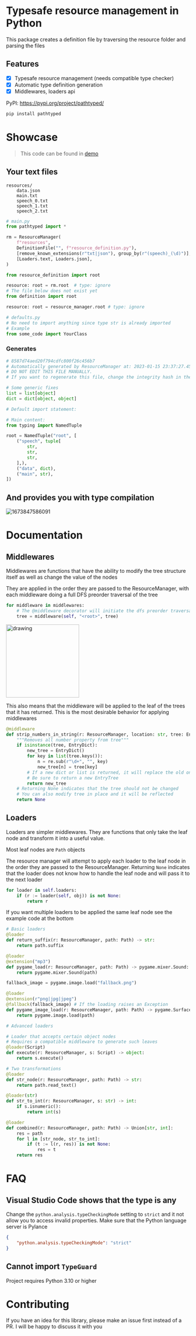 # Typesafe resource management in Python

This package creates a definition file by traversing the resource folder and parsing the files

## Features
 - [x] Typesafe resource management (needs compatible type checker)
 - [x] Automatic type definition generation
 - [x] Middlewares, loaders api

PyPI: https://pypi.org/project/pathtyped/

```sh
pip install pathtyped
```

# Showcase

> This code can be found in [demo](demo)

## Your text files

```
resources/
    data.json
    main.txt
    speech_0.txt
    speech_1.txt
    speech_2.txt
```

```py
# main.py
from pathtyped import *

rm = ResourceManager(
    f"resources",
    DefinitionFile("", f"resource_definition.py"),
    [remove_known_extensions(r"txt|json"), group_by(r"(speech)_(\d)")],
    [Loaders.text, Loaders.json],
)

from resource_definition import root

resource: root = rm.root  # type: ignore
# The file below does not exist yet
from definition import root

resource: root = resource_manager.root # type: ignore
```

```py
# defaults.py
# No need to import anything since type str is already imported
# Example
from some_code import YourClass
```

### Generates

```py
# 8587d74aed20f794cdfc800f26c456b7
# Automatically generated by ResourceManager at: 2023-01-15 23:37:27.451164
# DO NOT EDIT THIS FILE MANUALLY. 
# If you want to regenerate this file, change the integrity hash in the first line to something else

# Some generic fixes
list = list[object]
dict = dict[object, object]

# Default import statement:

# Main content:
from typing import NamedTuple

root = NamedTuple("root", [
    ("speech", tuple[
        str,
        str,
        str,
    ],),
    ("data", dict),
    ("main", str),
])
```

## And provides you with type compilation

![1673847586091](image/README/1673847586091.png)

# Documentation

## Middlewares

Middlewares are functions that have the ability to modify the tree structure itself as well as change the value of the nodes

They are applied in the order they are passed to the ResourceManager, with each middleware doing a full DFS preorder traversal of the tree

```py
for middleware in middlewares:
    # The @middleware decorator will initiate the dfs preorder traversal
    tree = middleware(self, "<root>", tree)
```
<img src="image/README/1673837228765.png" alt="drawing" width="200"/>

This also means that the middleware will be applied to the leaf of the trees that it has returned. This is the most desirable behavior for applying middlewares

```py
@middleware
def strip_numbers_in_string(r: ResourceManager, location: str, tree: EntryTree) -> Optional[EntryTree]:
    """Removes all number property from tree"""
    if isinstance(tree, EntryDict):
        new_tree = EntryDict()
        for key in list(tree.keys()):
            n = re.sub(r"\d+", "", key)
            new_tree[n] = tree[key]
        # If a new dict or list is returned, it will replace the old one
        # Be sure to return a new EntryTree
        return new_tree
    # Returning None indicates that the tree should not be changed
    # You can also modify tree in place and it will be reflected
    return None
```

## Loaders

Loaders are simpler middlewares. They are functions that only take the leaf node and transform it into a useful value.

Most leaf nodes are `Path` objects

The resource manager will attempt to apply each loader to the leaf node in the order they are passed to the ResourceManager. Returning `None` indicates that the loader does not know how to handle the leaf node and will pass it to the next loader

```py
for loader in self.loaders:
    if (r := loader(self, obj)) is not None:
        return r
```

If you want multiple loaders to be applied the same leaf node see the example code at the bottom

```py
# Basic loaders
@loader
def return_suffix(r: ResourceManager, path: Path) -> str:
    return path.suffix

@loader
@extension("mp3")
def pygame_load(r: ResourceManager, path: Path) -> pygame.mixer.Sound:
    return pygame.mixer.Sound(path)

fallback_image = pygame.image.load("fallback.png")

@loader
@extension(r"png|jpg|jpeg")
@fallback(fallback_image) # If the loading raises an Exception
def pygame_image_load(r: ResourceManager, path: Path) -> pygame.Surface:
    return pygame.image.load(path)

# Advanced loaders

# Loader that accepts certain object nodes
# Requires a compatible middleware to generate such leaves
@loader(Script)
def execute(r: ResourceManager, s: Script) -> object:
    return s.execute()

# Two transformations
@loader
def str_node(r: ResourceManager, path: Path) -> str:
    return path.read_text()

@loader(str)
def str_to_int(r: ResourceManager, s: str) -> int:
    if s.isnumeric():
        return int(s)

@loader
def combined(r: ResourceManager, path: Path) -> Union[str, int]:
    res = path
    for l in [str_node, str_to_int]:
        if (t := l(r, res)) is not None:
            res = t
    return res
```

# FAQ

## Visual Studio Code shows that the type is any

Change the `python.analysis.typeCheckingMode` setting to `strict` and it not allow you to access invalid properties. Make sure that the Python language server is Pylance

```json
{
    "python.analysis.typeCheckingMode": "strict"
}
```

## Cannot import `TypeGuard`

Project requires Python 3.10 or higher

# Contributing

If you have an idea for this library, please make an issue first instead of a PR. I will be happy to discuss it with you
